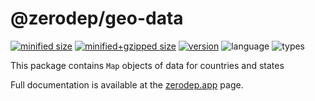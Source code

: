 # @zerodep/geo-data

[![minified size](https://img.shields.io/bundlephobia/min/@zerodep/geo-data?style=flat-square&color=blue)](https://bundlephobia.com/package/@zerodep/geo-data)
[![minified+gzipped size](https://img.shields.io/bundlephobia/minzip/@zerodep/geo-data?style=flat-square&color=blue)](https://bundlephobia.com/package/@zerodep/geo-data)
[![version](https://img.shields.io/npm/v/@zerodep/geo-data?style=flat-square&color=blue)](https://www.npmjs.com/package/@zerodep/geo-data)
![language](https://img.shields.io/badge/typescript-100%25-blue?style=flat-square)
![types](https://img.shields.io/badge/types-included-blue?style=flat-square)

This package contains `Map` objects of data for countries and states

Full documentation is available at the [zerodep.app](http://zerodep.app/#/geo/data) page.
